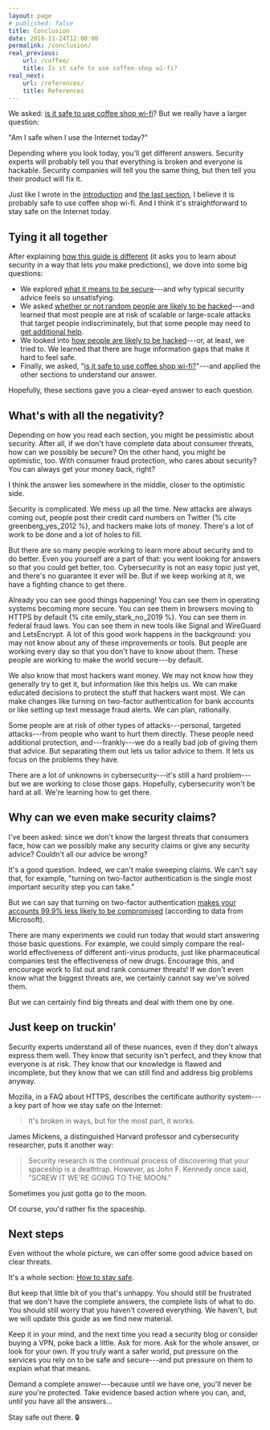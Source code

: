 ```yaml
---
layout: page
# published: false
title: Conclusion
date: 2018-11-24T12:00:00
permalink: /conclusion/
real_previous:
    url: /coffee/
    title: Is it safe to use coffee-shop wi-fi?
real_next:
    url: /references/
    title: References
---
```


We asked: [is it safe to use coffee shop wi-fi]({{site.baseurl}}/coffee/)? But we really have a larger question:

"Am I safe when I use the Internet today?"

Depending where you look today, you'll get different answers. Security experts will probably tell you that everything is broken and everyone is hackable. Security companies will tell you the same thing, but then tell you their product will fix it.

Just like I wrote in the [introduction]({{site.baseurl}}/intro) and [the last section]({{site.baseurl}}/coffee/), I believe it is probably safe to use coffee shop wi-fi. And I think it's straightforward to stay safe on the Internet today.

## Tying it all together

After explaining [how this guide is different]({{site.baseurl}}/im_different/) (it asks you to learn about security in a way that lets *you* make predictions), we dove into some big questions:

* We explored [what it means to be secure]({{site.baseurl}}/security/)---and why typical security advice feels so unsatisfying.
* We asked [whether or not random people are likely to be hacked]({{site.baseurl}}/hackers/)---and learned that most people are at risk of scalable or large-scale attacks that target people indiscriminately, but that some people may need to [get additional help]({{site.baseurl}}/help/).
* We looked into [how people are likely to be hacked]({{site.baseurl}}/how_hacked/)---or, at least, we tried to. We learned that there are huge information gaps that make it hard to feel safe.
* Finally, we asked, "[is it safe to use coffee shop wi-fi?]({{site.baseurl}}/coffee/)"---and applied the other sections to understand our answer.

Hopefully, these sections gave you a clear-eyed answer to each question.

## What's with all the negativity?

Depending on how you read each section, you might be pessimistic about security. After all, if we don't have complete data about consumer threats, how can we possibly be secure? On the other hand, you might be optimistic, too. With consumer fraud protection, who cares about security? You can always get your money back, right?

I think the answer lies somewhere in the middle, closer to the optimistic side.

Security is complicated. We mess up all the time. New attacks are always coming out, people post their credit card numbers on Twitter {% cite greenberg_yes_2012 %}, and hackers make lots of money. There's a lot of work to be done and a lot of holes to fill.

But there are so many people working to learn more about security and to do better. Even you yourself are a part of that: you went looking for answers so that you could get better, too. Cybersecurity is not an easy topic just yet, and there's no guarantee it ever will be. But if we keep working at it, we have a fighting chance to get there.

Already you can see good things happening! You can see them in operating systems becoming more secure<!-- TODO we cut that section (in hacking etc) -->. You can see them in browsers moving to HTTPS by default {% cite emily_stark_no_2019 %}<!-- & firefox too-->. You can see them in federal fraud laws. You can see them in new tools like Signal and WireGuard and LetsEncrypt. A lot of this good work happens in the background: you may not know about any of these improvements or tools. But people are working every day so that you don't have to know about them. These people are working to make the world secure---by default.<!-- They work every day to call out encryption schemes that [seem fishy](https://blog.cryptographyengineering.com/2013/09/18/the-many-flaws-of-dualecdrbg/).  -->

We also know that most hackers want money. We may not know how they generally try to get it, but information like this helps us. We can make educated decisions to protect the stuff that hackers want most. We can make changes like turning on two-factor authentication for bank accounts or like setting up text message fraud alerts. We can plan, rationally.

Some people are at risk of other types of attacks---personal, targeted attacks---from people who want to hurt them directly. These people need additional protection, and---frankly---we do a really bad job of giving them that advice. But separating them out lets us tailor advice to them. It lets us focus on the problems they have.

There are a lot of unknowns in cybersecurity---it's still a hard problem---but we are working to close those gaps. Hopefully, cybersecurity won't be hard at all. We're learning how to get there.

## Why can we even make security claims?

I've been asked: since we don't know the largest threats that consumers face, how can we possibly make any security claims or give any security advice? Couldn't all our advice be wrong?

It's a good question. Indeed, we can't make sweeping claims. We can't say that, for example, "turning on two-factor authentication is the single most important security step you can take."

But we can say that turning on two-factor authentication [makes your accounts 99.9% less likely to be compromised]({{site.baseurl}}/passwords) (according to data from Microsoft<!-- TODO cite; same as passwords/ -->).

There are many experiments we could run today that would start answering those basic questions. For example, we could simply compare the real-world effectiveness of different anti-virus products, just like pharmaceutical companies test the effectiveness of new drugs. Encourage this, and encourage work to list out and rank consumer threats! If we don't even know what the biggest threats are, we certainly cannot say we've solved them.

But we can certainly find big threats and deal with them one by one.

## Just keep on truckin'

Security experts understand all of these nuances, even if they don't always express them well. They know that security isn't perfect, and they know that everyone is at risk. They know that our knowledge is flawed and incomplete, but they know that we can still find and address big problems anyway.

Mozilla, in a FAQ about HTTPS, describes the certificate authority system---a key part of how we stay safe on the Internet<!-- TODO cite https://blog.mozilla.org/security/files/2015/05/HTTPS-FAQ.pdf -->:

> It's broken in ways, but for the most part, it works.

James Mickens, a distinguished Harvard professor and cybersecurity researcher, puts it another way<!-- TODO cite https://www.usenix.org/system/files/1401_08-12_mickens.pdf -->:

> Security research is the continual process of discovering that your spaceship is a deathtrap. However, as John F. Kennedy once said, "SCREW IT WE'RE GOING TO THE MOON."

Sometimes you just gotta go to the moon.

Of course, you'd rather fix the spaceship.

## Next steps

Even without the whole picture, we can offer some good advice based on clear threats.

It's a whole section: [How to stay safe]({{site.baseurl}}/overall/).

But keep that little bit of you that's unhappy. You should still be frustrated that we don't have the complete answers, the complete lists of what to do. You should still worry that you haven't covered everything. We haven't, but we will update this guide as we find new material.

Keep it in your mind, and the next time you read a security blog or consider buying a VPN, poke back a little. Ask for more. Ask for the whole answer, or look for your own. If you truly want a safer world, put pressure on the services you rely on to be safe and secure---and put pressure on them to explain what that means.

Demand a complete answer---because until we have one, you'll never be *sure* you're protected. Take evidence based action where you can, and, until you have all the answers...

Stay safe out there. 🔒
